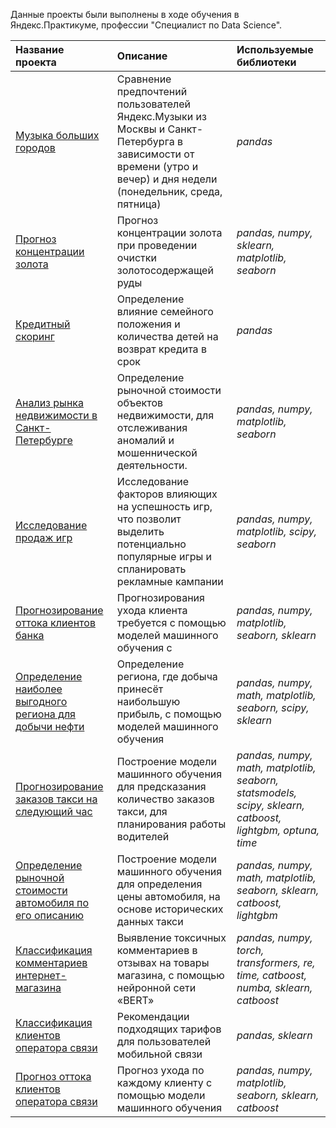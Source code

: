 Данные проекты были выполнены в ходе обучения в Яндекс.Практикуме, профессии  "Специалист по Data Science".

| Название проекта | Описание | Используемые библиотеки | 
| :---------------------- | :---------------------- | :---------------------- |
| [Музыка больших городов](music) | Сравнение предпочтений пользователей Яндекс.Музыки из Москвы и Санкт-Петербурга в зависимости от времени (утро и вечер) и дня недели (понедельник, среда, пятница)| *pandas* |
| [Прогноз концентрации золота](gold) | Прогноз концентрации золота при проведении очистки золотосодержащей руды| *pandas, numpy, sklearn, matplotlib, seaborn* |
| [Кредитный скоринг](credit_scoring) | Определение влияние семейного положения и количества детей на возврат кредита в срок| *pandas*|
| [Анализ рынка недвижимости в Санкт-Петербурге](real_estate_analysis) | Определение рыночной стоимости объектов недвижимости, для отслеживания аномалий и мошеннической деятельности.| *pandas, numpy, matplotlib, seaborn*|
| [Исследование продаж игр](games) | Исследование факторов влияющих на успешность игр, что позволит выделить потенциально популярные игры и спланировать рекламные кампании| *pandas, numpy, matplotlib, scipy, seaborn*|
| [Прогнозирование оттока клиентов банка](bank) | Прогнозирования ухода клиента требуется с помощью моделей машинного обучения с | *pandas, numpy, matplotlib, seaborn, sklearn* |
| [Определение наиболее выгодного региона для добычи нефти](oil_production) | Определение региона, где добыча принесёт наибольшую прибыль, с помощью моделей машинного обучения | *pandas, numpy, math, matplotlib, seaborn, scipy, sklearn* |
| [Прогнозирование заказов такси на следующий час](taxi) | Построение модели машинного обучения для предсказания количество заказов такси, для планирования работы водителей| *pandas, numpy, math, matplotlib, seaborn, statsmodels, scipy, sklearn, catboost, lightgbm, optuna, time* |
| [Определение рыночной стоимости автомобиля по его описанию](auto) | Построение модели машинного обучения для определения цены автомобиля, на основе исторических данных такси| *pandas, numpy, math, matplotlib, seaborn, sklearn, catboost, lightgbm* |
| [Классификация комментариев интернет-магазина](text) | Выявление токсичных комментариев в отзывах на товары магазина, с помощью нейронной сети «BERT»| *pandas, numpy, torch, transformers, re, time, catboost, numba, sklearn, catboost* |
| [Классификация клиентов оператора связи]( telecom_ml) | Рекомендации подходящих тарифов для пользователей мобильной связи | *pandas, sklearn* |
| [Прогноз оттока клиентов оператора связи](telecom_customer) | Прогноз ухода по каждому клиенту с помощью модели машинного обучения | *pandas, numpy, matplotlib, seaborn, sklearn, catboost* |














